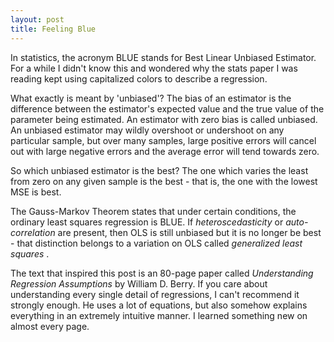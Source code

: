 ```yaml
---
layout: post
title: Feeling Blue
---
```


In statistics, the acronym BLUE stands for Best Linear Unbiased Estimator.  For a while I didn't know this and wondered why the stats paper I was reading kept using capitalized colors to describe a regression.  

What exactly is meant by 'unbiased'?  The bias of an estimator is the difference between the estimator's expected value and the true value of the parameter being estimated.  An estimator with zero bias is called unbiased.  An unbiased estimator may wildly overshoot or undershoot on any particular sample, but over many samples, large positive errors will cancel out with large negative errors and the average error will tend towards zero.

So which unbiased estimator is the best? The one which varies the least from zero on any given sample is the best - that is, the one with the lowest MSE is best.

The Gauss-Markov Theorem states that under certain conditions, the ordinary least squares regression is BLUE.  If *heteroscedasticity* or *auto-correlation* are present, then OLS is still unbiased but it is no longer be best - that distinction belongs to a variation on OLS called *generalized least squares* . 

The text that inspired this post is an 80-page paper called *Understanding Regression Assumptions* by William D. Berry.  If you care about understanding every single detail of regressions, I can't recommend it strongly enough.  He uses a lot of equations, but also somehow explains everything in an extremely intuitive manner. I learned something new on almost every page.    
